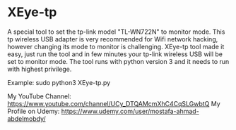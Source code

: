 # XEye-tp
A special tool to set the tp-link model "TL-WN722N" to monitor mode.
This tp wireless USB adapter is very recommended for Wifi network hacking, however changing its mode to monitor is challenging.
XEye-tp tool made it easy, just run the tool and in few minutes your tp-link wireless USB will be set to monitor mode.
The tool runs with python version 3 and it needs to run with highest privilege.

Example: sudo python3 XEye-tp.py


My YouTube Channel: https://www.youtube.com/channel/UCy_DTQAMcmXhC4CqSLGwbtQ
My Profile on Udemy: https://www.udemy.com/user/mostafa-ahmad-abdelmobdy/
